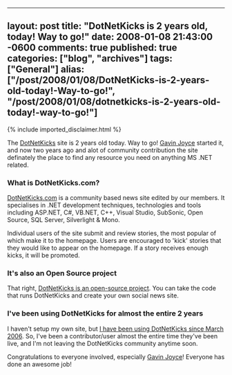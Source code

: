   ---
  layout: post
  title: "DotNetKicks is 2 years old, today! Way to go!"
  date: 2008-01-08 21:43:00 -0600
  comments: true
  published: true
  categories: ["blog", "archives"]
  tags: ["General"]
  alias: ["/post/2008/01/08/DotNetKicks-is-2-years-old-today!-Way-to-go!", "/post/2008/01/08/dotnetkicks-is-2-years-old-today!-way-to-go!"]
  ---
<!-- more -->
{% include imported_disclaimer.html %}
<P>The <A href="http://dotnetkicks.com">DotNetKicks</A> site is 2 years old today. Way to go! <A href="http://www.dotnetkicks.com/users/gavinjoyce">Gavin Joyce</A> started it, and now two years ago and alot of community contribution the site definately the place to find any resource you need on anything MS .NET related.</P>
<H3>What is DotNetKicks.com?</H3>
<P><A href="http://dotnetkicks.com">DotNetKicks.com</A> is a community based news site edited by our members. It specialises in .NET development techniques, technologies and tools including ASP.NET, C#, VB.NET, C++, Visual Studio, SubSonic, Open Source, SQL Server, Silverlight &amp; Mono. </P>
<P>Individual users of the site submit and review stories, the most popular of which make it to the homepage. Users are encouraged to 'kick' stories that they would like to appear on the homepage. If a story receives enough kicks, it will be promoted. </P>
<H3>It's also an Open Source project</H3>
<P>That right, <A href="http://code.google.com/p/dotnetkicks/">DotNetKicks is an open-source project</A>. You can take the code that runs DotNetKicks and create your own social news site.</P>
<H3>I've been using DotNetKicks for almost the entire 2 years</H3>
<P>I haven't setup my own site, but <A href="http://www.dotnetkicks.com/users/crpietschmann">I have been using DotNetKicks since March 2006</A>. So, I've been a contributor/user almost the entire time they've been live, and I'm not leaving the DotNetKicks community anytime soon.</P>
<P>Congratulations to everyone involved, especially <A href="http://www.dotnetkicks.com/users/gavinjoyce">Gavin Joyce</A>! Everyone has done an awesome job!</P>
